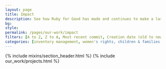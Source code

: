 ```yaml
---
layout: page
title: Impact
description: See how Ruby for Good has made and continues to make a lasting impact on the global community.
bg:
style:
permalink: /pages/our-work/impact
filters: [A to Z, Z to A, Most recent commit, Creation date (old to new), Creation date (new to old)]
categories: [inventory management, women's rights, children & families, advocacy, conservation, domestic violence, extinction prevention, community building, foster care, youth issues]
---
```


{% include mixins/section_header.html %}
{% include our_work/projects.html %}
